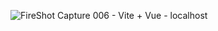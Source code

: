 

![FireShot Capture 006 - Vite + Vue - localhost](https://user-images.githubusercontent.com/113302882/207480670-72b0e50f-5211-42b3-99cb-9467286e8446.png)
